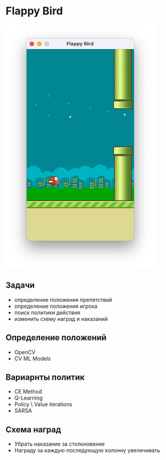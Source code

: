 # Flappy Bird

![](assets/game_screen.png)

## Задачи

- определение положения препятствий
- определение положения игрока
- поиск политики действия
- изменить схему наград и наказаний

## Определение положений

- OpenCV
- CV ML Models

## Вариарнты политик

- CE Method
- Q-Learning
- Policy \ Value iterations
- SARSA

## Схема наград

- Убрать наказание за столкновение
- Награду за каждую последующую колонну увеличивать
